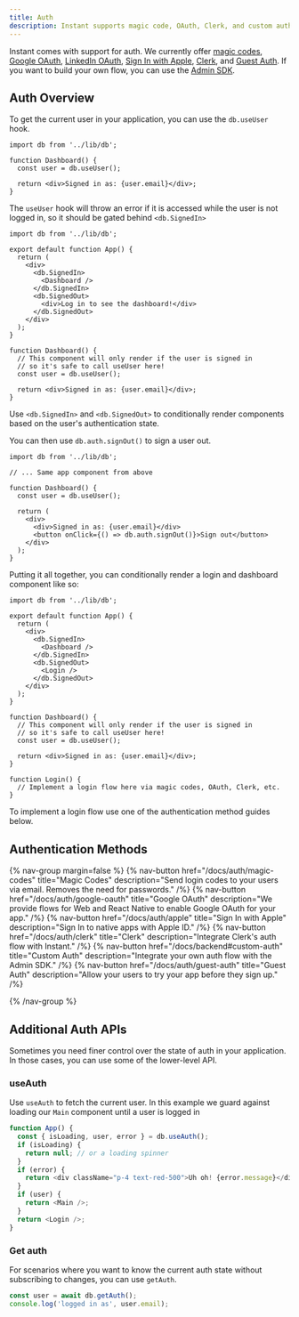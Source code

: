 ```yaml
---
title: Auth
description: Instant supports magic code, OAuth, Clerk, and custom auth.
---
```


Instant comes with support for auth. We currently offer [magic codes](/docs/auth/magic-codes), [Google OAuth](/docs/auth/google-oauth), [LinkedIn OAuth](/docs/auth/linkedin-oauth), [Sign In with Apple](/docs/auth/apple), [Clerk](/docs/auth/clerk), and [Guest Auth](/docs/auth/guest-auth). If you want to build your own flow, you can use the [Admin SDK](/docs/backend#custom-auth).

## Auth Overview

To get the current user in your application, you can use the `db.useUser` hook.

```tsx
import db from '../lib/db';

function Dashboard() {
  const user = db.useUser();

  return <div>Signed in as: {user.email}</div>;
}
```

The `useUser` hook will throw an error if it is accessed while the user is not logged in, so it should be gated behind `<db.SignedIn>`

```tsx
import db from '../lib/db';

export default function App() {
  return (
    <div>
      <db.SignedIn>
        <Dashboard />
      </db.SignedIn>
      <db.SignedOut>
        <div>Log in to see the dashboard!</div>
      </db.SignedOut>
    </div>
  );
}

function Dashboard() {
  // This component will only render if the user is signed in
  // so it's safe to call useUser here!
  const user = db.useUser();

  return <div>Signed in as: {user.email}</div>;
}
```

Use `<db.SignedIn>` and `<db.SignedOut>` to conditionally render components
based on the user's authentication state.

You can then use `db.auth.signOut()` to sign a user out.

```tsx
import db from '../lib/db';

// ... Same app component from above

function Dashboard() {
  const user = db.useUser();

  return (
    <div>
      <div>Signed in as: {user.email}</div>
      <button onClick={() => db.auth.signOut()}>Sign out</button>
    </div>
  );
}
```

Putting it all together, you can conditionally render a login and dashboard component
like so:

```tsx
import db from '../lib/db';

export default function App() {
  return (
    <div>
      <db.SignedIn>
        <Dashboard />
      </db.SignedIn>
      <db.SignedOut>
        <Login />
      </db.SignedOut>
    </div>
  );
}

function Dashboard() {
  // This component will only render if the user is signed in
  // so it's safe to call useUser here!
  const user = db.useUser();

  return <div>Signed in as: {user.email}</div>;
}

function Login() {
  // Implement a login flow here via magic codes, OAuth, Clerk, etc.
}
```

To implement a login flow use one of the authentication method guides below.

## Authentication Methods

{% nav-group margin=false %}
{% nav-button href="/docs/auth/magic-codes"
            title="Magic Codes"
            description="Send login codes to your users via email. Removes the need for passwords."
            /%}
{% nav-button href="/docs/auth/google-oauth"
            title="Google OAuth"
            description="We provide flows for Web and React Native to enable Google OAuth for your app."
            /%}
{% nav-button href="/docs/auth/apple"
            title="Sign In with Apple"
            description="Sign In to native apps with Apple ID."
            /%}
{% nav-button href="/docs/auth/clerk"
            title="Clerk"
            description="Integrate Clerk's auth flow with Instant."
            /%}
{% nav-button href="/docs/backend#custom-auth"
            title="Custom Auth"
            description="Integrate your own auth flow with the Admin SDK."
            /%}
{% nav-button href="/docs/auth/guest-auth"
            title="Guest Auth"
            description="Allow your users to try your app before they sign up."
            /%}

{% /nav-group %}

## Additional Auth APIs

Sometimes you need finer control over the state of auth in your application. In those cases, you can use some of the lower-level API.

### useAuth

Use `useAuth` to fetch the current user. In this example we guard against loading
our `Main` component until a user is logged in

```javascript
function App() {
  const { isLoading, user, error } = db.useAuth();
  if (isLoading) {
    return null; // or a loading spinner
  }
  if (error) {
    return <div className="p-4 text-red-500">Uh oh! {error.message}</div>;
  }
  if (user) {
    return <Main />;
  }
  return <Login />;
}
```

### Get auth

For scenarios where you want to know the current auth state without subscribing
to changes, you can use `getAuth`.

```javascript
const user = await db.getAuth();
console.log('logged in as', user.email);
```
